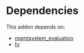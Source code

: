 # Dependencies

This addon depends on:

- [mgmtsystem_evaluation](https://github.com/bringout/oca-technical)
- [hr](https://github.com/bringout/oca-ocb-hr/tree/7fb3fb6283239c624dcbacc56df725f7a52d28aa/odoo-bringout-oca-ocb-hr)
